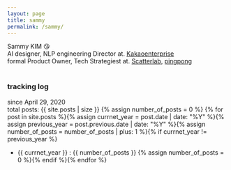 ```yaml
---
layout: page
title: sammy
permalink: /sammy/
---
```


Sammy KIM :kissing_heart:<br>
AI designer, NLP engineering Director at. <a href="https://www.kakaoenterprise.com" target="_blank">Kakaoenterprise</a><br>
formal Product Owner, Tech Strategiest at. <a href="https://scatterlab.co.kr" target="_blank">Scatterlab</a>, <a href="https://pingpong.us" target="_blank">pingpong</a><br><br>


### tracking log
since April 29, 2020  
total posts: {{ site.posts | size }}
{% assign number_of_posts = 0 %} {% for post in site.posts %}{% assign currnet_year = post.date | date: "%Y" %}{% assign previous_year = post.previous.date | date: "%Y" %}{% assign number_of_posts = number_of_posts | plus: 1 %}{% if currnet_year != previous_year %}
- {{ currnet_year }} : {{ number_of_posts }} {% assign number_of_posts = 0 %}{% endif %}{% endfor %}
